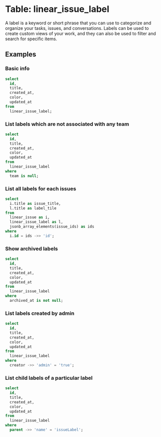 # Table: linear_issue_label

A label is a keyword or short phrase that you can use to categorize and organize your tasks, issues, and conversations. Labels can be used to create custom views of your work, and they can also be used to filter and search for specific items.

## Examples

### Basic info

```sql
select
  id,
  title,
  created_at,
  color,
  updated_at
from
  linear_issue_label;
```

### List labels which are not associated with any team

```sql
select
  id,
  title,
  created_at,
  color,
  updated_at
from
  linear_issue_label
where
  team is null;
```

### List all labels for each issues

```sql
select
  i.title as issue_title,
  l.title as label_tile
from
  linear_issue as i,
  linear_issue_label as l,
  jsonb_array_elements(issue_ids) as ids
where
  i.id = ids ->> 'id';
```

### Show archived labels

```sql
select
  id,
  title,
  created_at,
  color,
  updated_at
from
  linear_issue_label
where
  archived_at is not null;
```

### List labels created by admin

```sql
select
  id,
  title,
  created_at,
  color,
  updated_at
from
  linear_issue_label
where
  creator ->> 'admin' = 'true';
```

### List child labels of a particular label

```sql
select
  id,
  title,
  created_at,
  color,
  updated_at
from
  linear_issue_label
where
  parent ->> 'name' = 'issueLabel';
```
